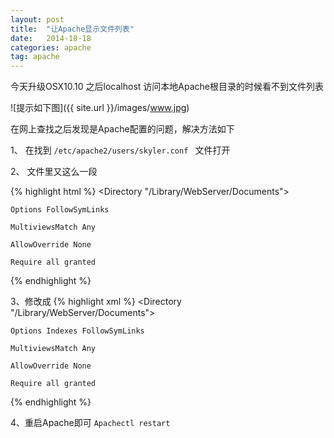 ```yaml
---
layout: post
title:  "让Apache显示文件列表"
date:   2014-10-18 
categories: apache
tag: apache
---
```




今天升级OSX10.10 之后localhost 访问本地Apache根目录的时候看不到文件列表

![提示如下图]({{ site.url }}/images/www.jpg)

在网上查找之后发现是Apache配置的问题，解决方法如下

1、 在找到 `/etc/apache2/users/skyler.conf ` 文件打开

2、 文件里又这么一段

{% highlight html %}
<Directory "/Library/WebServer/Documents">
    
    Options FollowSymLinks 
    
    MultiviewsMatch Any
   
    AllowOverride None

    Require all granted
</Directory>
{% endhighlight %}

3、修改成
{% highlight xml %}
<Directory "/Library/WebServer/Documents">
    
    Options Indexes FollowSymLinks
    
    MultiviewsMatch Any
   
    AllowOverride None

    Require all granted
</Directory>
{% endhighlight %}

4、重启Apache即可   `Apachectl restart `

